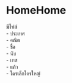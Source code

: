 # HomeHome

มีไฟล์   
    - ประเทศ  
    - คณิต  
    - ชื่อ  
    - นับ  
    - เทส  
    - แก้ว  
    - ใครเล็กใครใหญ่
